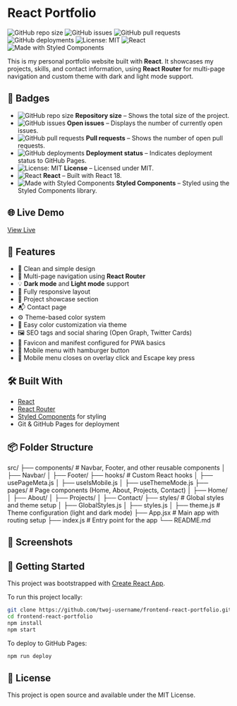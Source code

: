 # React Portfolio

![GitHub repo size](https://img.shields.io/github/repo-size/dor-ka/frontend-react-portfolio)
![GitHub issues](https://img.shields.io/github/issues/dor-ka/frontend-react-portfolio)
![GitHub pull requests](https://img.shields.io/github/issues-pr/dor-ka/frontend-react-portfolio)
![GitHub deployments](https://img.shields.io/github/deployments/dor-ka/frontend-react-portfolio/github-pages)
![License: MIT](https://img.shields.io/badge/License-MIT-yellow.svg)
![React](https://img.shields.io/badge/React-18-blue.svg)
![Made with Styled Components](https://img.shields.io/badge/Styled--Components-%23db7093.svg?logo=styled-components&logoColor=white)


This is my personal portfolio website built with **React**. 
It showcases my projects, skills, and contact information, using **React Router** for multi-page navigation and custom theme with dark and light mode support.

## 📛 Badges

- ![GitHub repo size](https://img.shields.io/github/repo-size/dor-ka/frontend-react-portfolio) **Repository size** – Shows the total size of the project.
- ![GitHub issues](https://img.shields.io/github/issues/dor-ka/frontend-react-portfolio) **Open issues** – Displays the number of currently open issues.
- ![GitHub pull requests](https://img.shields.io/github/issues-pr/dor-ka/frontend-react-portfolio) **Pull requests** – Shows the number of open pull requests.
- ![GitHub deployments](https://img.shields.io/github/deployments/dor-ka/frontend-react-portfolio/github-pages) **Deployment status** – Indicates deployment status to GitHub Pages.
- ![License: MIT](https://img.shields.io/badge/License-MIT-yellow.svg) **License** – Licensed under MIT.
- ![React](https://img.shields.io/badge/React-18-blue.svg) **React** – Built with React 18.
- ![Made with Styled Components](https://img.shields.io/badge/Styled--Components-%23db7093.svg?logo=styled-components&logoColor=white) **Styled Components** – Styled using the Styled Components library.

## 🌐 Live Demo

[View Live](https://dor-ka.github.io/frontend-react-portfolio/)

## 📁 Features

- 🧼 Clean and simple design
- 🔀 Multi-page navigation using **React Router**
- 💡 **Dark mode** and **Light mode** support
- 📱 Fully responsive layout
- 💼 Project showcase section
- 📬 Contact page
- ⚙️ Theme-based color system
- 🎨 Easy color customization via theme
- 🖼️ SEO tags and social sharing (Open Graph, Twitter Cards)
- 📑 Favicon and manifest configured for PWA basics
- 🍔 Mobile menu with hamburger button 
- 🛑 Mobile menu closes on overlay click and Escape key press

## 🛠️ Built With

- [React](https://reactjs.org/)
- [React Router](https://reactrouter.com/)
- [Styled Components](https://styled-components.com/) for styling
- Git & GitHub Pages for deployment

## 📦 Folder Structure

src/
├── components/      # Navbar, Footer, and other reusable components
│   ├── Navbar/
│   ├── Footer/
├── hooks/            # Custom React hooks
│   ├── usePageMeta.js
│   ├── useIsMobile.js
│   ├── useThemeMode.js
├── pages/           # Page components (Home, About, Projects, Contact)
│   ├── Home/
│   ├── About/
│   ├── Projects/
│   ├── Contact/
├── styles/          # Global styles and theme setup
│   ├── GlobalStyles.js
│   ├── styles.js
│   ├── theme.js     # Theme configuration (light and dark mode)
├── App.jsx          # Main app with routing setup
├── index.js         # Entry point for the app
└── README.md   

## 📸 Screenshots

## 🚀 Getting Started

This project was bootstrapped with [Create React App](https://github.com/facebook/create-react-app).

To run this project locally:

```bash
git clone https://github.com/twoj-username/frontend-react-portfolio.git
cd frontend-react-portfolio
npm install
npm start
```

To deploy to GitHub Pages:

```bash
npm run deploy
```

## 📄 License

This project is open source and available under the MIT License.